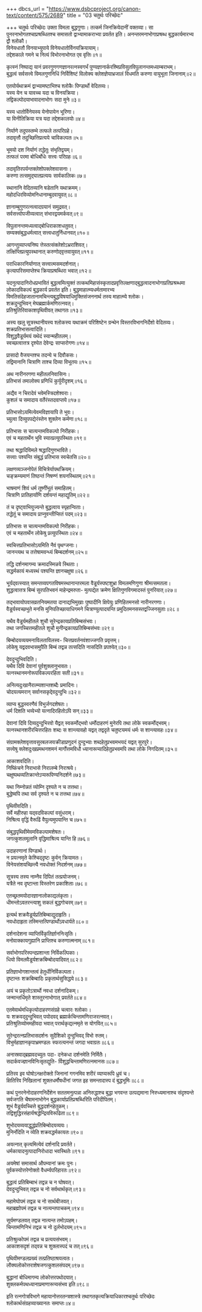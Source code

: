 +++
dbcs_url = "https://www.dsbcproject.org/canon-text/content/575/2689"
title = "03 चतुर्थः परिच्छेदः"

+++
चतुर्थः परिच्छेदः 
उक्ता विमला बुद्धगुणाः। तत्कर्म जिनक्रियेदानीं वक्तव्या। सा पुनरनाभोगतश्चाप्रश्रब्धितश्च समासतो द्वाभ्यामाकराभ्या प्रवर्तत इति। अनन्तरमनाभोगाप्रश्रब्ध बुद्धकार्यमारभ्य द्वौ श्लोकौ।  
विनेयधातौ विनयाभ्युपाये 
विनेयधातोर्विनयक्रियायाम्।  
तद्देशकाले गमने च नित्यं 
विभोरनाभोगत एव वृत्तिः॥१॥

कृत्स्नं निष्पाद्य यानं प्रवरगुणगणज्ञानरत्नस्वगर्भं
पुण्यज्ञानार्करश्मिप्रविसुतविपुलानन्तमध्याम्बराभम्।  
बुद्धत्वं सर्वसत्त्वे विमलगुणनिधिं निर्विशिष्टं विलोक्य 
क्लेशज्ञेयाभ्रजालं विधमति करुणा वायुभूता जिनानाम्॥२॥

एतयोर्यथाक्रमं द्वाभ्यामष्टाभिश्च श्लोकैः पिण्डार्थो वेदितव्यः।  
यस्य येन च यावच्च यदा च विनयक्रिया।  
तद्विकल्पोदयाभावादनाभोगः सदा मुनेः॥३॥

यस्य धातोर्विनेयस्य येनोपायेन भूरिणा।  
या विनीतिक्रिया यत्र यदा तद्देशकालयोः॥४॥

निर्याणे तदुपस्तम्भे तत्फले तत्परिग्रहे।  
तदावृत्तौ तदुच्छित्तिप्रत्यये चाविकल्पतः॥५॥

भूमयो दश निर्याणं तद्धेतुः संभृतिद्वयम्।  
तत्फलं परमा बोधिर्बोधेः सत्त्वः परिग्रहः॥६॥

तदावृतिरपर्यन्तक्लेशोपक्लेशवासनाः।  
करुणा तत्समुद्‍घातप्रत्ययः सार्वकालिकः॥७॥

स्थानानि वेदितव्यानि षडेतानि यथाक्रमम्।  
महोदधिरविव्योमनिधानाम्बुदवायुवत्॥८॥

ज्ञानाम्बुगुणरत्नत्वादग्रयानं समुद्रवत्।  
सर्वसत्त्वोपजीव्यत्वात् संभारद्वयमर्कवत्॥९॥

विपुलानन्तमध्यत्वाद्‍बोधिराकाशधतुवत्।  
सम्यक्‍संबुद्धधर्मत्वात् सत्त्वधातुर्निधानवत्॥१०॥

आगन्तुव्याप्त्यनिष्प त्तेस्तत्संक्लेशोऽभ्रराशिवत्।  
तत्क्षिंप्तिप्रत्युपस्थानात् करुणोद्‍वृत्तवायुवत्॥११॥

पराधिकारनिर्याणात् सत्त्वात्मसमदर्शनात्।  
कृत्यापरिसमाप्तेश्च क्रियाप्रश्रब्धिरा भवात्॥१२॥

यदनुत्पादानिरोधप्रभावितं बुद्धत्वमित्युक्तं तत्कथमिहासंस्कृतादप्रवृत्तिलक्षणाद्बुद्धत्वादनाभोगाप्रतिप्रश्रब्धमा लोकादविकल्पं बुद्धकार्य प्रवर्तत इति। बुद्धमाहात्म्यधर्मतामारभ्य विमतिसंदेहजातानामचिन्त्यबुद्धविषयाधिमुक्तिसंजननार्थ तस्य माहात्म्ये श्लोकः।  
शक्रदुन्दुभिवन् मेघब्रह्मार्कमणिरत्नवत्।  
प्रतिश्रुतिरिवाकाशपृथिवीवत् तथागतः॥१३॥

अस्य खलु सूत्रस्थानीयस्य श्लोकस्य यथाक्रमं परिशिष्टेन ग्रन्थेन विस्तरविभागनिर्देशो वेदितव्यः।  
शक्रप्रतिभासत्वादिति।  
विशुद्धवैडूर्यमयं यथेदं स्यान्महीतलम्।  
स्वच्छत्वात्तत्र दृश्येत देवेन्द्रः साप्सरोगणः॥१४॥

प्रासादो वैजयन्तश्च तदन्ये च दिवौकसः।  
तद्विमानानि चित्राणि ताश्च दिव्या विभूतयः॥१५॥

अथ नारीनरगणा महीतलनिवासिनः।  
प्रतिभासं तमालोक्य प्रणिधिं कुर्युरीदृशम्॥१६॥

अद्यैव न चिरादेवं भवेमस्त्रिदशेश्वराः।  
कुशलं च समादाय वर्तेरंस्तदवाप्तये॥१७॥

प्रतिभासोऽयमित्येवमविज्ञायापि ते भुवः।  
च्युत्वा दिव्युपपद्येरंस्तेन शुक्लेन कर्मणा॥१८॥

प्रतिभासः स चात्यन्तमविकल्पो निरीहकः।  
एवं च महतार्थेन भुवि स्यात्प्रत्युपस्थितः॥१९॥

तथा श्रद्धादिविमले श्रद्धादिगुणभाविते।  
सत्त्वाः पश्यन्ति संबुद्धं प्रतिभास स्वचेतसि॥२०॥

लक्षणव्यञ्जनोपेतं विचित्रेर्यापथक्रियम्।  
चङ्क्रम्यमाणं तिष्ठन्तं निषण्णं शयनस्थितम्॥२१॥

भाषमाणं शिवं धर्म तूष्णींभूतं समाहितम्।  
चित्राणि प्रातिहार्याणि दर्शयन्तं महाद्युतिम्॥२२॥

तं च दृष्ट्वाभियुज्यन्ते बुद्धत्वाय स्पृहान्विताः।  
तद्धेतुं च समादाय प्राप्नुवन्तीप्सितं पदम्॥२३॥

प्रतिभासः स चात्यन्तमविकल्पो निरीहकः।  
एवं च महतार्थेन लोकेषु प्रत्युपस्थितः॥२४॥

स्वचित्तप्रतिभासोऽयमिति नैवं पृथग्जनाः।  
जानन्त्यथ च तत्तेषामवन्ध्यं बिम्बदर्शनम्॥२५॥

तद्धि दर्शनमागम्य क्रमादस्मिन्नये स्थिताः।  
सद्धर्मकायं मध्यस्थं पश्यन्ति ज्ञानचक्षुषा॥२६॥

भूर्यद्‍वत्स्यात् समन्तव्यपगतविषमस्थानान्तरमला 
वैडूर्यस्पष्टशुभ्रा विमलमणिगुणा श्रीमत्समतला।  
शुद्धत्वात्तत्र बिम्बं सुरपतिभवनं माहेन्द्रमरुता-
मुत्पद्येत क्रमेण क्षितिगुणविगमादस्तं पुनरियात्॥२७॥

तद्‍भावायोपवासव्रतनियमतया दानाद्यभिमुखाः 
पुष्पादीनि क्षिपेयुः प्रणिहितमनसो नारीनरगणाः।  
वैडूर्यस्वच्छभुते मनसि मुनिपतिच्छायाधिगमने 
चित्राण्युत्पादयन्ति प्रमुदितमनसस्तद्वज्जिनसुताः॥२८॥

यथैव वैडूर्यमहीतले शुचौ 
सुरेन्द्रकायप्रतिबिम्बसंभवः।  
तथा जगच्चित्तमहीतले शुचौ 
मुनीन्द्रकायप्रतिबिम्बसंभवः॥२९॥

बिम्बोदयव्ययमनाविलताविलस्व-
चित्तप्रवर्तनवंशाज्जगति प्रवृत्तम्।  
लोकेषु यद्वदवभासमुपैति बिम्बं 
तद्वन्न तत्सदिति नासदिति प्रपश्येत्॥३०॥

देवदुन्दुभिवदिति।  
यथैव दिवि देवानां पूर्वशुक्लानुभावतः।  
यत्नस्थानमनोरूपविकल्परहिता सती॥३१॥

अनित्यदुःखानैरात्म्यशान्तशब्दैः प्रमादिनः।  
चोदयत्यमरान् सर्वानसकृद्देवदुन्दुभिः॥३२॥

व्याप्य बुद्धस्वरणैवं विभुर्जगदशेषतः।  
धर्म दिशति भव्येभ्यो यत्नादिरहितोऽपि सन्॥३३॥

देवानां दिवि दिव्यदुन्दुभिरवो यैद्वत् स्वकर्मोद्‍भवो 
धर्मोदाहरणं मुनेरपि तथा लोके स्वकर्मोद्‍भवम्।  
यत्नस्थानशरीरचित्तरहितः शब्दः स शान्त्यावहो 
यद्वत् तद्वदृते चतुष्टयमयं धर्मः स शान्त्यावहः॥३४॥

संग्रामक्लेशवृत्तावसुरबलजयक्रीडाप्रणुदनं 
दुन्दुभ्याः शब्दहेतुप्रभवमभयदं यद्वत् सुरपुरे।  
सत्त्वेषु क्लेशदुःखप्रमथनशमनं मार्गोत्तमविधौ 
ध्यानारूप्यादिहेतुप्रभवमपि तथा लोके निगदितम्॥३५॥

आकाशवदिति।  
निष्किंचने निराभासे निरालम्बे निराश्रये।  
चक्षुष्पथव्यतिक्रान्तेऽप्यरूपिण्यनिदर्शने॥७३॥

यथा निम्नोन्नतं व्योम्नि दृश्यते न च तत्तथा।  
बुद्धेष्वपि तथा सर्व दृश्यते न च तत्तथा॥७४॥

पृथिवीवदिति।  
सर्वे महीरुहा यद्‍वदविकल्पां वसुंधराम्।  
निश्रित्य वृद्धिं वैरूढिं वैपुल्यमुपयान्ति च॥७५॥

संबुद्धपृथिवीमेवमविकल्पामशेषतः।  
जगत्कुशलमूलानि वृद्धिमाश्रित्य यान्ति हि॥७६॥

उदाहरणानां पिण्डार्थः।  
न प्रयत्नमृते केश्चिद्‍दृष्टः कुर्वन् क्रियामतः।  
विनेयसंशयच्छित्त्यै नवधोक्तं निदर्शनम्॥७७॥

सूत्रस्य तस्य नाम्नैव दिपितं तत्प्रयोजनम्।  
यत्रैते नव दृष्टान्ता विस्तरेण प्रकाशिताः॥७८॥

एतच्छ्रतमयोदारज्ञानालोकाद्यलंकृताः।  
धीमन्तोऽवतरन्त्याशु सकलं बुद्धगोचरम्॥७९॥

इत्यर्थ शक्रवैडूर्यप्रतिबिम्बाद्युदाहृतिः।  
नवधोदाहृता तस्मिन्तत्पिण्डार्थोऽवधार्यते॥८०॥

दर्शनादेशना व्याप्तिर्विकृतिर्ज्ञाननिःसृतिः।  
मनोवाक्कायगुह्यानि प्राप्तिश्च करुणात्मनाम्॥८१॥

सर्वाभोगपरिस्पन्दप्रशान्ता निर्विकल्पिकाः।  
धियो विमलवैडूर्यशक्रबिम्बोदयादिवत्॥८२॥

प्रतिज्ञाभोगशान्तत्वं हेतुर्धीनिर्विकल्पता।  
दृष्टान्तः शक्रबिम्बादिः प्रकृतार्थसुसिद्धये॥८३॥

अयं च प्रकृतोऽत्रार्थो नवधा दर्शनादिकम्।  
जन्मान्तर्धिमृते शास्तुरनाभोगात् प्रवर्तते॥८४॥

एतमेवार्थमधिकृत्योदाहरणसंग्रहे चत्वारः श्लोकाः।  
यः शक्रवद्‍दुन्दुभिवत् पयोदवद् 
ब्रह्मार्कचिन्तामणिराजरत्नवत्।  
प्रतिश्रुतिव्योममहीवदा भवात् 
परार्थकृद्यत्नमृते स योगवित्॥८५॥

सुरेन्द्ररत्नप्रतिभासदर्शनः 
सुदैशिको दुन्दुभिवद् विभो रुतम्।  
विभुर्महाज्ञानकृपाभ्रमण्डलः 
स्फरत्यनन्तं जगदा भवाग्रतः॥८६॥

अनास्रवाद्‍ब्रह्मवदच्युतः पदा-
दनेकधा दर्शनमेति निर्मितैः।  
सदार्कवज्ज्ञानविनिःसृतद्युति-
र्विशुद्धचिन्तामणिरत्नमानसः॥८७॥

प्रतिरव इव घोषोऽनक्षरोक्तो जिनानां 
गगनमिव शरीरं व्याप्यरूपि ध्रुवं च।  
क्षितिरिव निखिलानां शुक्लधर्मौषधीनां 
जगत इह समन्तादास्प दं बुद्धभूमिः॥८८॥

कथं पुनरनेनोदाहरणनिर्देशेन सततमनुत्पन्ना अनिरुद्धाश्च बुद्धा भगवन्त उत्पद्यमाना निरुध्यमानाश्च संदृश्यन्ते सर्वजगति चैषामनाभोगेन बुद्धकार्याप्रतिप्रश्रब्धिरिति परिदीपितम्।  
शुभं वैडूर्यवच्चित्ते बुद्धदर्शनहेतुकम्।  
तद्विशुद्धिरसंहार्यश्रद्धेन्द्रियविरूढिता॥८९॥

शुभोदयव्ययाद्धुद्धंप्रतिबिम्बोदयव्ययः।  
मुनिर्नोदेति न व्येति शक्रवद्धर्मकायतः॥९०॥

अयत्नात् कृत्यमित्येवं दर्शनादि प्रवर्तते।  
धर्मकायादनुत्पादानिरोधादा भवस्थितेः॥९१॥

अयमेषां समासार्थ औपम्यानां क्रमः पुनः।  
पूर्वकस्योत्तरेणोक्तो वैधर्म्यपरिहारतः॥९२॥

बुद्धत्वं प्रतिबिम्बाभं तद्वन्न च न घोषवत्।  
देवदुन्दुभिवत् तद्वन्न च नो सर्वथार्थकृत्॥९३॥

महामेघोपमं तद्वन्न च नो सार्थबीजवत्।  
महाब्रह्मोपमं तद्वन्न च नात्यन्तपाचकम्॥९४॥

सूर्यमण्डलवत् तद्वन्न नात्यन्त तमोऽपहम्।  
चिन्तामणिनिभं तद्वन्न च नो दुर्लभोदयम्॥९५॥

प्रतिश्रुत्कोपमं तद्वन्न च प्रत्ययसंभवम्।  
आकाशसदृशं तद्‍वन्न च शुक्लास्पदं च तत्॥९६॥

पृथिवीमण्डलप्रख्यं तत्प्रतिष्ठाश्रयत्वतः।  
लौक्यलोकोत्तराशेषजगत्कुशलसंपदम्॥९७॥

बुद्धानां बोधिमागम्य लोकोत्तरपथोदयात्।  
शुक्लकर्मपथध्यानाप्रमाणारूप्यसंभव इति॥९८॥

इति रत्नगोत्रविभागे महायानोत्तरतन्त्रशास्त्रे तथागतकृत्यक्रियाधिकारश्चतुर्थः परिच्छेदः श्लोकार्थसंग्रहव्याख्यानतः समाप्तः॥४॥

